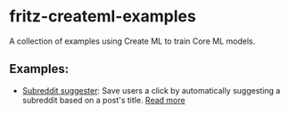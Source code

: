 # fritz-createml-examples
A collection of examples using Create ML to train Core ML models.

## Examples:

* [Subreddit suggester](https://github.com/fritzlabs/fritz-createml-examples/tree/master/subreddit_suggester): Save users a click by automatically suggesting a subreddit based on a post's title. [Read more]()
